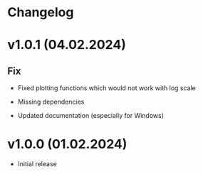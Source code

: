 # Changelog

# v1.0.1 (04.02.2024)

## Fix

* Fixed plotting functions which would not work with log scale

* Missing dependencies

* Updated documentation (especially for Windows)

# v1.0.0 (01.02.2024)

* Initial release
